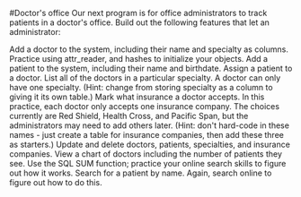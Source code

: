 #Doctor's office
Our next program is for office administrators to track patients in a doctor's office. Build out the following features that let an administrator:

Add a doctor to the system, including their name and specialty as columns. Practice using attr_reader, and hashes to initialize your objects.
Add a patient to the system, including their name and birthdate.
Assign a patient to a doctor.
List all of the doctors in a particular specialty. A doctor can only have one specialty. (Hint: change from storing specialty as a column to giving it its own table.)
Mark what insurance a doctor accepts. In this practice, each doctor only accepts one insurance company. The choices currently are Red Shield, Health Cross, and Pacific Span, but the administrators may need to add others later. (Hint: don't hard-code in these names - just create a table for insurance companies, then add these three as starters.)
Update and delete doctors, patients, specialties, and insurance companies.
View a chart of doctors including the number of patients they see. Use the SQL SUM function; practice your online search skills to figure out how it works.
Search for a patient by name. Again, search online to figure out how to do this.

